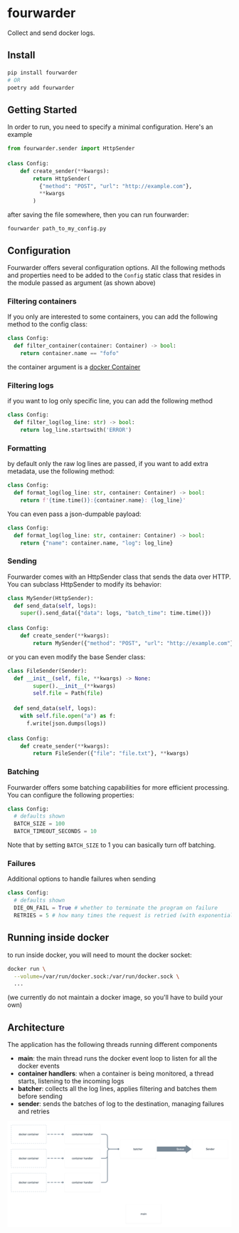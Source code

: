 # fourwarder

Collect and send docker logs.

## Install

```sh
pip install fourwarder
# OR
poetry add fourwarder
```

## Getting Started

In order to run, you need to specify a minimal configuration. Here's an example

```py
from fourwarder.sender import HttpSender

class Config:
    def create_sender(**kwargs):
        return HttpSender(
          {"method": "POST", "url": "http://example.com"},
          **kwargs
        )
```

after saving the file somewhere, then you can run fourwarder:

```
fourwarder path_to_my_config.py
```

## Configuration

Fourwarder offers several configuration options. All the following methods and properties need to be added to the `Config` static class that resides in the module passed as argument (as shown above)

### Filtering containers

If you only are interested to some containers, you can add the following method to the config class:

```py
class Config:
  def filter_container(container: Container) -> bool:
    return container.name == "fofo"
```

the container argument is a [docker Container](https://github.com/docker/docker-py/blob/b27faa62e792c141a5d20c4acdd240fdac7d282f/docker/models/containers.py#L17)

### Filtering logs

if you want to log only specific line, you can add the following method

```py
class Config:
  def filter_log(log_line: str) -> bool:
    return log_line.startswith('ERROR')
```

### Formatting

by default only the raw log lines are passed, if you want to add extra metadata, use the following method:

```py
class Config:
  def format_log(log_line: str, container: Container) -> bool:
    return f'{time.time()}:{container.name}: {log_line}'
```

You can even pass a json-dumpable payload:

```py
class Config:
  def format_log(log_line: str, container: Container) -> bool:
    return {"name": container.name, "log": log_line}
```

### Sending

Fourwarder comes with an HttpSender class that sends the data over HTTP. You can subclass HttpSender to modify its behavior:

```py
class MySender(HttpSender):
  def send_data(self, logs):
    super().send_data({"data": logs, "batch_time": time.time()})

class Config:
    def create_sender(**kwargs):
        return MySender({"method": "POST", "url": "http://example.com"}, **kwargs)
```

or you can even modify the base Sender class:

```py
class FileSender(Sender):
  def __init__(self, file, **kwargs) -> None:
        super().__init__(**kwargs)
        self.file = Path(file)

  def send_data(self, logs):
    with self.file.open("a") as f:
      f.write(json.dumps(logs))

class Config:
    def create_sender(**kwargs):
        return FileSender({"file": "file.txt"}, **kwargs)
```

### Batching

Fourwarder offers some batching capabilities for more efficient processing. You can configure the following properties:

```py
class Config:
  # defaults shown
  BATCH_SIZE = 100
  BATCH_TIMEOUT_SECONDS = 10
```

Note that by setting `BATCH_SIZE` to 1 you can basically turn off batching.

### Failures

Additional options to handle failures when sending

```py
class Config:
  # defaults shown
  DIE_ON_FAIL = True # whether to terminate the program on failure
  RETRIES = 5 # how many times the request is retried (with exponential backoff)
```

## Running inside docker

to run inside docker, you will need to mount the docker socket:

```sh
docker run \
  --volume=/var/run/docker.sock:/var/run/docker.sock \
  ...
```

(we currently do not maintain a docker image, so you'll have to build your own)

## Architecture

The application has the following threads running different components

- **main**: the main thread runs the docker event loop to listen for all the docker events
- **container handlers**: when a container is being monitored, a thread starts, listening to the incoming logs
- **batcher**: collects all the log lines, applies filtering and batches them before sending
- **sender**: sends the batches of log to the destination, managing failures and retries

![](./arch.png)
